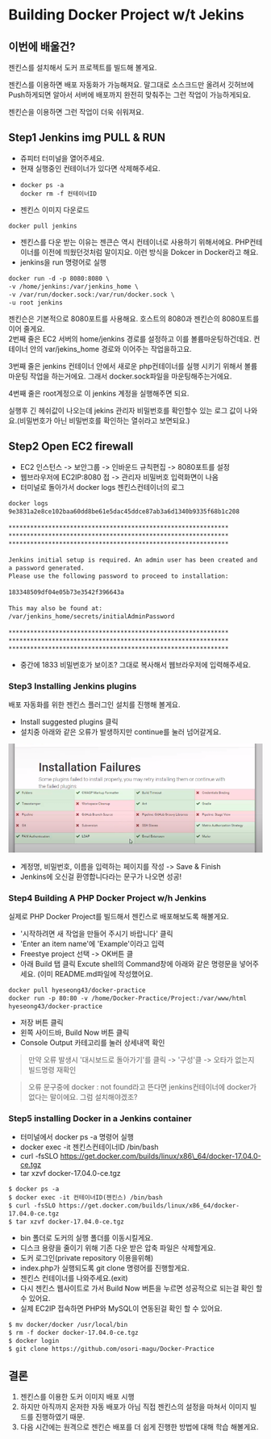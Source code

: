 # Building Docker Project w/t Jekins

## 이번에 배울건? 

젠킨스를 설치해서 도커 프로젝트를 빌드해 볼게요. 

젠킨스를 이용하면 배포 자동화가 가능해져요. 말그대로 소스크드만 올려서 깃허브에 Push하게되면 알아서 서버에 배포까지 완전히 맞춰주는 그런 작업이 가능하게되요. 

젠킨슨을 이용하면 그런 작업이 더욱 쉬워져요. 

## Step1 Jenkins img PULL & RUN

* 쥬피터 터미널을 열어주세요. 
* 현재 실행중인 컨테이너가 있다면 삭제해주세요. 
* ```text
  docker ps -a 
  docker rm -f 컨테이너ID
  ```
* 젠킨스 이미지 다운로드 

```text
docker pull jenkins
```

*  젠킨스를 다운 받는 이유는 젠큰슨 역시 컨테이너로 사용하기 위해서에요. PHP컨테이너를 이전에 띄웠던것처럼 말이지요.   이런 방식을 Dokcer in Docker라고 해요. 
* jenkins을 run 명령어로 실행 



```text
docker run -d -p 8080:8080 \
-v /home/jenkins:/var/jenkins_home \
-v /var/run/docker.sock:/var/run/docker.sock \
-u root jenkins
```

젠킨슨은 기본적으로 8080포트를 사용해요. 호스트의 8080과 젠킨슨의 8080포트를 이어 줄게요.   
2번째 줄은 EC2 서버의 home/jenkins 경로를 설정하고 이를 볼륨마운팅하건데요. 컨테이너 안의 var/jekins\_home 경로와 이어주는 작업을하고요. 

3번째 줄은 jenkins 컨테이너 안에서 새로운 php컨테이너를 실행 시키기 위해서 볼륨마운팅 작업을 하는거에요. 그래서 docker.sock파일을 마운팅해주는거에요. 

4번째 줄은 root계정으로 이 jenkins 계정을 실행해주면 되요. 

 실행후 긴 헤쉬값이 나오는데 jekins 관리자 비밀번호를 확인할수 있는 로그 값이 나와요.\(비밀번호가 아닌 비밀번호를 확인하는 열쉬라고 보면되요.\)

## Step2 Open EC2 firewall

* EC2 인스턴스 -&gt; 보안그룹 -&gt; 인바운드 규칙편집 -&gt; 8080포트를 설정
* 웹브라우저에 EC2IP:8080 접  -&gt; 관리자 비밀버호 입력화면이 나옴 
* 터미널로 돌아가서 docker logs 젠킨스컨테이너의 로그

```text
docker logs 9e3831a2e8ce102baa60dd8be61e5dac45ddce87ab3a6d1340b9335f68b1c208

*************************************************************
*************************************************************
*************************************************************

Jenkins initial setup is required. An admin user has been created and a password generated.
Please use the following password to proceed to installation:

183348509df04e05b73e3542f396643a

This may also be found at: /var/jenkins_home/secrets/initialAdminPassword

*************************************************************
*************************************************************
*************************************************************
```

* 중간에 1833 비밀번호가 보이조? 그대로 복사해서 웹브라우저에 입력해주세요.

### Step3 Installing Jenkins plugins 

 배포 자동화를 위한 젠킨스 플러그인 설치를 진행해 볼게요. 

* Install suggested plugins 클릭 
* 설치중 아래와 같은 오류가 발생하지만 continue를 눌러 넘어갈게요.

![](../../.gitbook/assets/image%20%28218%29.png)

*  계정명, 비밀번호, 이름을 입력하는 페이지를 작성 -&gt; Save & Finish
* Jenkins에 오신걸 환영합니다라는 문구가 나오면 성공! 

### Step4 Building A PHP Docker Project w/h Jenkins

실제로 PHP Docker Project를 빌드해서 젠킨스로 배포해보도록 해볼게요. 

* '시작하려면 새 작업을 만들어 주시기 바랍니다' 클릭
*  'Enter an item name'에 'Example'이라고 입력 
* Freestye project 선택 -&gt; OK버튼 클
* 아래 Build 탭 클릭 Excute shell의 Command창에 아래와 같은 명령문을 넣어주세요. \(이미 README.md파일에 작성했어요.

```text
docker pull hyeseong43/docker-practice
docker run -p 80:80 -v /home/Docker-Practice/Project:/var/www/html hyeseong43/docker-practice
```

* 저장 버튼 클릭 
* 왼쪽 사이드바, Build Now 버튼 클릭 
* Console Output 카테고리를 눌러 상세내역 확인 

> 만약 오류 발생시 '대시보드로 돌아가기'를 클릭 -&gt; '구성'클 -&gt; 오타가 없는지 빌드명령 재확인

> 오류 문구중에 docker : not found라고 뜬다면 jenkins컨테이너에 docker가 없다는 말이에요. 그럼 설치해야겠조?

### Step5 installing Docker in a Jenkins container

* 터미널에서 docker ps -a 명령어 실행 
* docker exec -it 젠킨스컨테이너ID /bin/bash
* curl -fsSLO https://get.docker.com/builds/linux/x86\_64/docker-17.04.0-ce.tgz
* tar xzvf docker-17.04.0-ce.tgz

```text
$ docker ps -a 
$ docker exec -it 컨테이너ID(젠킨스) /bin/bash
$ curl -fsSLO https://get.docker.com/builds/linux/x86_64/docker-17.04.0-ce.tgz
$ tar xzvf docker-17.04.0-ce.tgz
```

* bin 폴더로 도커의 실행 폴더를 이동시킬게요. 
*  디스크 용량을 줄이기 위해 기존 다운 받은 압축 파일은 삭제할게요. 
* 도커 로그인\(private repository 이용을위해\)
* index.php가 실행되도록 git clone 명령어를 진행할게요. 
* 젠킨스 컨테이너를 나와주세요.\(exit\)
* 다시 젠킨스 웹사이트로 가서 Build Now 버튼을 누르면 성공적으로 되는걸 확인 할수 있어요. 
* 실제 EC2IP 접속하면 PHP와 MySQL이 연동된걸 확인 할 수 있어요. 

```text
$ mv docker/docker /usr/local/bin
$ rm -f docker docker-17.04.0-ce.tgz
$ docker login 
$ git clone https://github.com/osori-magu/Docker-Practice
```

## 결론 

1. 젠킨스를 이용한 도커 이미지 배포 시행 
2. 하지만 아직까지 온저한 자동 배포가 아님  직접 젠킨스의 설정을 마쳐서 이미지 빌드를 진행하였기 때문.
3. 다음 시간에는 원격으로 젠킨슨 배포를 더 쉽게 진행한 방법에 대해 학습 해볼게요. 

